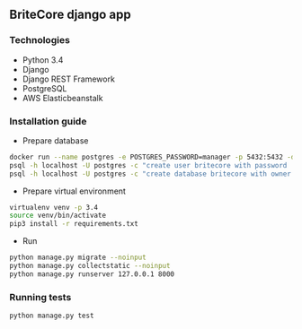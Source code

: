 ## BriteCore django app

### Technologies

* Python 3.4
* Django
* Django REST Framework
* PostgreSQL
* AWS Elasticbeanstalk


### Installation guide

* Prepare database

```bash
docker run --name postgres -e POSTGRES_PASSWORD=manager -p 5432:5432 -d postgres:9.6.
psql -h localhost -U postgres -c "create user britecore with password 'britecore'"
psql -h localhost -U postgres -c "create database britecore with owner britecore"
```

* Prepare virtual environment

```bash
virtualenv venv -p 3.4
source venv/bin/activate
pip3 install -r requirements.txt
```

* Run 

```bash
python manage.py migrate --noinput
python manage.py collectstatic --noinput
python manage.py runserver 127.0.0.1 8000
```

### Running tests

```bash
python manage.py test
```
